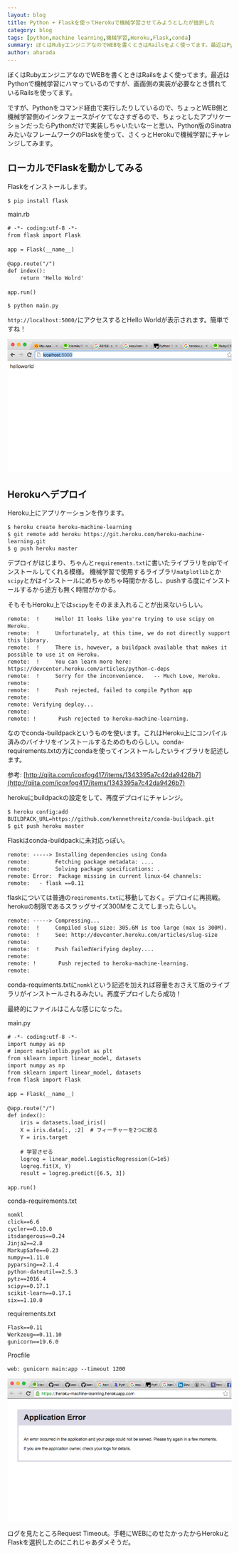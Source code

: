 ```yaml
---
layout: blog
title: Python + Flaskを使ってHerokuで機械学習させてみようとしたが挫折した
category: blog
tags: [python,machine learning,機械学習,Heroku,Flask,conda]  
summary: ぼくはRubyエンジニアなのでWEBを書くときはRailsをよく使ってます。最近はPythonで機械学習
author: aharada
---
```


ぼくはRubyエンジニアなのでWEBを書くときはRailsをよく使ってます。最近はPythonで機械学習にハマっているのですが、画面側の実装が必要なとき慣れているRailsを使ってます。

ですが、Pythonをコマンド経由で実行したりしているので、ちょっとWEB側と機械学習側のインタフェースがイケてなさすぎるので、ちょっとしたアプリケーションだったらPythonだけで実装しちゃいたいなーと思い、Python版のSinatraみたいなフレームワークのFlaskを使って、さくっとHerokuで機械学習にチャレンジしてみます。

## ローカルでFlaskを動かしてみる

Flaskをインストールします。

```
$ pip install flask
```

main.rb

```
# -*- coding:utf-8 -*-
from flask import Flask

app = Flask(__name__)

@app.route("/")
def index():
    return 'Hello Wolrd'

app.run()
```


```
$ python main.py
```

`http://localhost:5000/`にアクセスするとHello Worldが表示されます。簡単ですね！

![](../images/blog/2016-06-04-heroku-machine-learning/helloworld.png)

## Herokuへデプロイ

Heroku上にアプリケーションを作ります。

```
$ heroku create heroku-machine-learning
$ git remote add heroku https://git.heroku.com/heroku-machine-learning.git
$ g push heroku master
```

デプロイがはじまり、ちゃんと`requirements.txt`に書いたライブラリをpipでインストールしてくれる模様。
機械学習で使用するライブラリ`matplotlib`とか`scipy`とかはインストールにめちゃめちゃ時間かかるし、pushする度にインストールするから途方も無く時間がかかる。

そもそもHeroku上では`scipy`をそのまま入れることが出来ないらしい。

```
remote:  !     Hello! It looks like you're trying to use scipy on Heroku.
remote:  !     Unfortunately, at this time, we do not directly support this library.
remote:  !     There is, however, a buildpack available that makes it possible to use it on Heroku.
remote:  !     You can learn more here:  https://devcenter.heroku.com/articles/python-c-deps
remote:  !     Sorry for the inconvenience.   -- Much Love, Heroku.
remote:
remote:  !     Push rejected, failed to compile Python app
remote:
remote: Verifying deploy...
remote:
remote: !       Push rejected to heroku-machine-learning.
```

なのでconda-buildpackというものを使います。これはHeroku上にコンパイル済みのバイナリをインストールするためのものらしい。conda-requirements.txtの方にcondaを使ってインストールしたいライブラリを記述します。

参考: [http://qiita.com/icoxfog417/items/1343395a7c42da9426b7](http://qiita.com/icoxfog417/items/1343395a7c42da9426b7)

herokuにbuildpackの設定をして、再度デプロイにチャレンジ。

```
$ heroku config:add BUILDPACK_URL=https://github.com/kennethreitz/conda-buildpack.git
$ git push heroku master
```

Flaskはconda-buildpackに未対応っぽい。

```
remote: -----> Installing dependencies using Conda
remote:        Fetching package metadata: ....
remote:        Solving package specifications: .
remote: Error:  Package missing in current linux-64 channels:
remote:   - flask ==0.11
```

flaskについては普通の`reqirements.txt`に移動しておく。デプロイに再挑戦。
herokuの制限であるスラッグサイズ300Mをこえてしまったらしい。

```
remote: -----> Compressing...
remote:  !     Compiled slug size: 305.6M is too large (max is 300M).
remote:  !     See: http://devcenter.heroku.com/articles/slug-size
remote:
remote:  !     Push failedVerifying deploy....
remote:
remote: !       Push rejected to heroku-machine-learning.
remote:
```

conda-requiments.txtに`nomkl`という記述を加えれば容量をおさえて版のライブラリがインストールされるみたい。再度デプロイしたら成功！

最終的にファイルはこんな感じになった。

main.py

```
# -*- coding:utf-8 -*-
import numpy as np
# import matplotlib.pyplot as plt
from sklearn import linear_model, datasets
import numpy as np
from sklearn import linear_model, datasets
from flask import Flask

app = Flask(__name__)

@app.route("/")
def index():
    iris = datasets.load_iris()
    X = iris.data[:, :2]  # フィーチャーを2つに絞る
    Y = iris.target

    # 学習させる
    logreg = linear_model.LogisticRegression(C=1e5)
    logreg.fit(X, Y)
    result = logreg.predict([6.5, 3])

app.run()
```

conda-requirements.txt

```
nomkl
click==6.6
cycler==0.10.0
itsdangerous==0.24
Jinja2==2.8
MarkupSafe==0.23
numpy==1.11.0
pyparsing==2.1.4
python-dateutil==2.5.3
pytz==2016.4
scipy==0.17.1
scikit-learn==0.17.1
six==1.10.0
```

requirements.txt

```
Flask==0.11
Werkzeug==0.11.10
gunicorn==19.6.0
```

Procfile

```
web: gunicorn main:app --timeout 1200
```

![](../images/blog/2016-06-04-heroku-machine-learning/heroku.png)

ログを見たところRequest Timeout。手軽にWEBにのせたかったからHerokuとFlaskを選択したのにこれじゃあダメそうだ。
